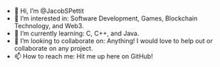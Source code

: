 - 👋 Hi, I’m @JacobSPettit
- 👀 I’m interested in: Software Development, Games, Blockchain Technology, and Web3.
- 🌱 I’m currently learning: C, C++, and Java.
- 💞️ I’m looking to collaborate on: Anything! I would love to help out or collaborate on any project. 
- 📫 How to reach me: Hit me up here on GitHub!

<!---
JacobSPettit/JacobSPettit is a ✨ special ✨ repository because its `README.md` (this file) appears on your GitHub profile.
You can click the Preview link to take a look at your changes.
--->
